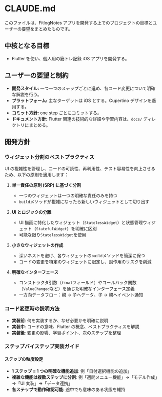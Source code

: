 # CLAUDE.md

このファイルは、FitlogNotes アプリを開発する上でのプロジェクトの目標とユーザーの要望をまとめたものです。

## 中核となる目標

- Flutter を使い、個人用の筋トレ記録 iOS アプリを開発する。

## ユーザーの要望と制約

- **開発スタイル:** 一つ一つのステップごとに進め、各コード変更について明確な解説を行う。
- **プラットフォーム:** 主なターゲットは iOS とする。Cupertino デザインを適用する。
- **コミット方針:** one step ごとにコミットする。
- **ドキュメント方針:** Flutter 関連の技術的な詳細や学習内容は、`docs/` ディレクトリにまとめる。

## 開発方針

### ウィジェット分割のベストプラクティス

UI の複雑性を管理し、コードの可読性、再利用性、テスト容易性を向上させるため、以下の原則を適用します：

1. **単一責任の原則 (SRP) に基づく分割**

   - 一つのウィジェットは一つの明確な責任のみを持つ
   - `build`メソッドが複雑になったら新しいウィジェットとして切り出す

2. **UI とロジックの分離**

   - UI 描画に特化したウィジェット（`StatelessWidget`）と状態管理ウィジェット（`StatefulWidget`）を明確に区別
   - 可能な限り`StatelessWidget`を使用

3. **小さなウィジェットの作成**

   - 深いネストを避け、各ウィジェットの`build`メソッドを簡潔に保つ
   - コードの変更を特定のウィジェットに限定し、副作用のリスクを削減

4. **明確なインターフェース**
   - コンストラクタ引数（`final`フィールド）やコールバック関数（`ValueChanged`など）を通じた明確なインターフェース定義
   - 一方向データフロー：親 → 子へデータ、子 → 親へイベント通知

### コード変更時の説明方法

- **実装前**: 何を実装するか、なぜ必要かを明確に説明
- **実装中**: コードの意味、Flutter の概念、ベストプラクティスを解説
- **実装後**: 変更の影響、学習ポイント、次のステップを整理

### ステップバイステップ実装ガイド

#### ステップの粒度設定

- **1 ステップ = 1 つの明確な機能追加**: 例「日付選択機能の追加」
- **複雑な機能は複数ステップに分割**: 例「週間メニュー機能」→「モデル作成」→「UI 実装」→「データ連携」
- **各ステップで動作確認可能**: 途中でも意味のある状態を維持
